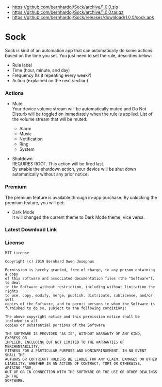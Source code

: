 - https://github.com/bernhardoj/Sock/archive/1.0.0.zip
- https://github.com/bernhardoj/Sock/archive/1.0.0.tar.gz
- https://github.com/bernhardoj/Sock/releases/download/1.0.0/sock.apk
# Sock
Sock is kind of an automation app that can automatically do some actions based on the time you set. 
You just need to set the rule, describes below:
  - Rule label
  - Time (hour, minute, and day)
  - Frequency (Is it repeating every week?)
  - Action (explained on the next section)

### Actions
- Mute <br>
  Your device volume stream will be automatically muted and Do Not Disturb will be toggled on immediately when the rule is applied. 
  List of the volume stream that will be muted:
    - Alarm
    - Music
    - Notification
    - Ring
    - System

- Shutdown <br>
  REQUIRES ROOT. This action will be fired last. <br>
  By enable the shutdown action, your device will be shut down automatically without any prior notice.

### Premium
The premium feature is available through in-app purchase. By unlocking the premium feature, you will get: <br>
- Dark Mode <br>
  It will changed the current theme to Dark Mode theme, vice versa.

### Latest Download Link


### License 
```
MIT License

Copyright (c) 2019 Bernhard Owen Josephus

Permission is hereby granted, free of charge, to any person obtaining a copy
of this software and associated documentation files (the "Software"), to deal
in the Software without restriction, including without limitation the rights
to use, copy, modify, merge, publish, distribute, sublicense, and/or sell
copies of the Software, and to permit persons to whom the Software is
furnished to do so, subject to the following conditions:

The above copyright notice and this permission notice shall be included in all
copies or substantial portions of the Software.

THE SOFTWARE IS PROVIDED "AS IS", WITHOUT WARRANTY OF ANY KIND, EXPRESS OR
IMPLIED, INCLUDING BUT NOT LIMITED TO THE WARRANTIES OF MERCHANTABILITY,
FITNESS FOR A PARTICULAR PURPOSE AND NONINFRINGEMENT. IN NO EVENT SHALL THE
AUTHORS OR COPYRIGHT HOLDERS BE LIABLE FOR ANY CLAIM, DAMAGES OR OTHER
LIABILITY, WHETHER IN AN ACTION OF CONTRACT, TORT OR OTHERWISE, ARISING FROM,
OUT OF OR IN CONNECTION WITH THE SOFTWARE OR THE USE OR OTHER DEALINGS IN THE
SOFTWARE.
```
